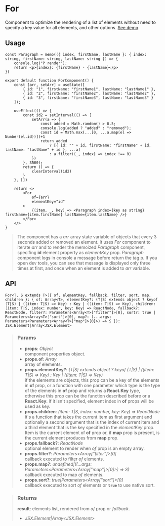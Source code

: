 # For
Component to optimize the rendering of a list of elements without need to specify a key value for all elements, and other options. [See demo](https://ndriadev.github.io/react-tools/#/components/For)

## Usage

```tsx
const Paragraph = memo(({ index, firstName, lastName }: { index: string, firstName: string, lastName: string }) => {
	console.log("P render");
	return <p>{index}: {firstName} - {lastName}</p>
})

export default function ForComponent() {
	const [arr, setArr] = useState([
		{ id: "1", firstName: "firstName1", lastName: "lastName1" },
		{ id: "2", firstName: "firstName2", lastName: "lastName2" },
		{ id: "3", firstName: "firstName3", lastName: "lastName3" }
	]);

	useEffect(() => {
		const id2 = setInterval(() => {
			setArr(a => {
				const added = Math.random() > 0.5;
				console.log(added ? "added" : "removed");
				const id = Math.max(...[0, ...a.map(el => Number(el.id))])+1
				return added
					? [{ id: "" + id, firstName: "firstName" + id, lastName: "lastName" + id }, ...a]
					: a.filter((_, index) => index !== 0)
			})
		}, 3500);
		return () => {
			clearInterval(id2)
		}
	}, [])

	return <>
		<For
			of={arr}
			elementKey="id"
		>
			{(item, _, key) => <Paragraph index={key as string} firstName={item.firstName} lastName={item.lastName} />}
		</For>
	</>
}
```

> The component has a _arr_ array state variable of objects that every 3 seconds added or removed an element. It uses _For_ component to iterate _arr_ and to render the memoized _Paragraph_ component, specifing __id__ element property as _elementKey_ prop. _Paragraph_ component logs in console a message before return the tag p. If you open dev tools, you can see that message is displayed only three times at first, and once when an element is added to _arr_ variable.


## API

```tsx
For<T, S extends T>({ of, elementKey, fallback, filter, sort, map, children }: { of: Array<T>, elementKey?: (T|S) extends object ? keyof (T|S) | ((item: T|S) => Key) : Key | ((item: T|S) => Key), children: (item: T|S, index: number, key: Key) => ReactNode, fallback?: ReactNode, filter?: Parameters<Array<T>["filter"]>[0], sort?: true | Parameters<Array<T>["sort"]>[0], map?: (...args: Parameters<Parameters<Array<T>["map"]>[0]>) => S }): JSX.Element|Array<JSX.Element>
```


> ### Params
>
> - __props__: _Object_  
component properties object.
> - __props.of__: _Array<T>_  
array of elements.
> - __props.elementKey?__: _(T|S) extends object ? keyof (T|S) | ((item: T|S) => Key) : Key | ((item: T|S) => Key)_  
if the elements are objects, this prop can be a key of the elements in __of__ prop, or a function with one parameter which type is the type of the elements in __of__ prop and returns a __React.Key__ type, otherwise this prop can be the function described before or a __React.Key__. If it isn't specified, element index in __of__ props will be used as key.
> - __props.children__: _(item: T|S, index: number, key: Key) => ReactNode_  
it's a function that takes the current item as first argument and optionally a second argument that is the index of current item and a third element that is the key specified in the _elementKey_ prop. Item is the current element of __of__ prop or, if __map__ prop is present, is the current element produces from __map__ prop.
> - __props.fallback?__: _ReactNode_  
optional element to render when _of_ prop is an empty array.
> - __props.filter?__: _Parameters<Array<T>["filter"]>[0]_  
callback executed to filter _of_ elements.
> - __props.map?__: _undefined|((...args: Parameters<Parameters<Array<T>["map"]>[0]>) => S)_  
callback executed to map _of_ elements.
> - __props.sort?__: _true|Parameters<Array<T>["sort"]>[0]_  
callback executed to sort _of_ elements or __`true`__ to use native sort.
>



> ### Returns
>
> __result__: elements list, rendered from _of_ prop or _fallback_.
> - _JSX.Element|Array<JSX.Element>_  
>